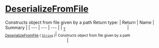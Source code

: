 # [DeserializeFromFile](./SerializationHelper-100664031.md)

Constructs object from file given by a path
Return type:
| Return | Name | Summary | 
| --- | --- | --- | 
| <sub>[T](./SerializationHelper-100664031.md)</sub><img width=200/>| <sub>[DeserializeFromFile](./SerializationHelper-100664031.md) ( [`String`](https://docs.microsoft.com/en-us/dotnet/api/System.String) )</sub>| <sub>Constructs object from file given by a path</sub><img width=200/>| <br>


